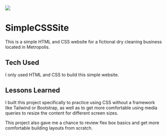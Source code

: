   <br>
        <a target="_blank" href="https://github.com/BreaBang/StoryApp">
            <img src="https://github.com/SimpleCSSSite/raw/main/TailorFam.gif">
        </a>

# SimpleCSSSite

This is a simple HTML and CSS website for a fictional dry cleaning business located in Metropolis. 

## Tech Used

I only used HTML and CSS to build this simple website.

## Lessons Learned

I built this project specifically to practice using CSS without a framework like Tailwind or Bootstrap, as well as to get more comfortable using media queries to resize the content for different screen sizes.

This project also gave me a chance to review flex box basics and get more comfortable building layouts from scratch.
